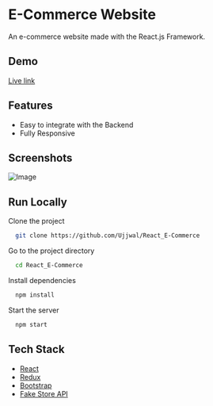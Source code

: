 # E-Commerce Website

An e-commerce website made with the React.js Framework.


## Demo

[Live link](https://react-quick-cart.netlify.app/)

## Features

- Easy to integrate with the Backend
- Fully Responsive


## Screenshots

![Image](https://github.com/user-attachments/assets/e7dad84a-02ec-4604-90bd-354baeda666c)



## Run Locally

Clone the project

```bash
  git clone https://github.com/Ujjwal/React_E-Commerce
```

Go to the project directory

```bash
  cd React_E-Commerce
```

Install dependencies

```bash
  npm install
```

Start the server

```bash
  npm start
```



## Tech Stack

* [React](https://reactjs.org/)
* [Redux](https://redux.js.org/)
* [Bootstrap](https://getbootstrap.com/)
* [Fake Store API](https://fakestoreapi.com/)




